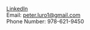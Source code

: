 [LinkedIn](https://www.linkedin.com/in/peter-luro-a233a1148/)</br>
Email: peter.luro1@gmail.com</br>
Phone Number: 978-621-9450
